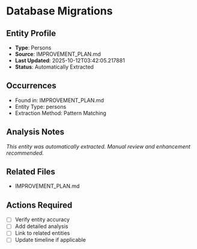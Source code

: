 # Database Migrations

## Entity Profile
- **Type**: Persons
- **Source**: IMPROVEMENT_PLAN.md
- **Last Updated**: 2025-10-12T03:42:05.217881
- **Status**: Automatically Extracted

## Occurrences
- Found in: IMPROVEMENT_PLAN.md
- Entity Type: persons
- Extraction Method: Pattern Matching

## Analysis Notes
*This entity was automatically extracted. Manual review and enhancement recommended.*

## Related Files
- IMPROVEMENT_PLAN.md

## Actions Required
- [ ] Verify entity accuracy
- [ ] Add detailed analysis
- [ ] Link to related entities
- [ ] Update timeline if applicable
